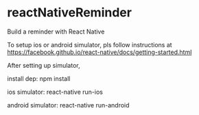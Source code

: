 # reactNativeReminder
Build a reminder with React Native

To setup ios or android simulator, pls follow instructions at 
https://facebook.github.io/react-native/docs/getting-started.html

After setting up simulator,

  install dep: npm install
  
  ios simulator: react-native run-ios
  
  android simulator: react-native run-android
